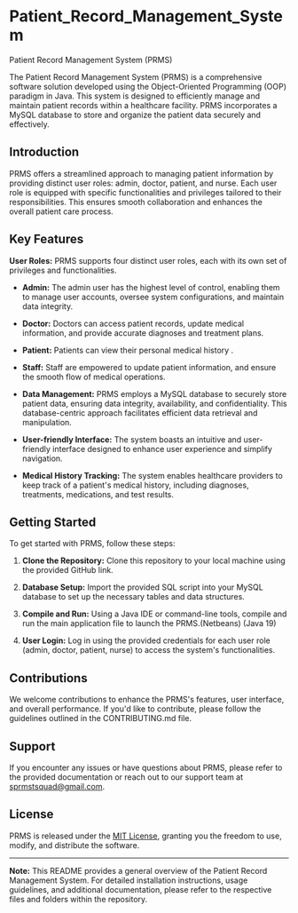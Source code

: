 # Patient_Record_Management_System

Patient Record Management System (PRMS)

The Patient Record Management System (PRMS) is a comprehensive software solution developed using the Object-Oriented Programming (OOP) paradigm in Java. This system is designed to efficiently manage and maintain patient records within a healthcare facility. PRMS incorporates a MySQL database to store and organize the patient data securely and effectively.

## Introduction

PRMS offers a streamlined approach to managing patient information by providing distinct user roles: admin, doctor, patient, and nurse. Each user role is equipped with specific functionalities and privileges tailored to their responsibilities. This ensures smooth collaboration and enhances the overall patient care process.

## Key Features

**User Roles:** PRMS supports four distinct user roles, each with its own set of privileges and functionalities.
  - **Admin:** The admin user has the highest level of control, enabling them to manage user accounts, oversee system configurations, and maintain data integrity.
  - **Doctor:** Doctors can access patient records, update medical information, and provide accurate diagnoses and treatment plans.
  - **Patient:** Patients can view their personal medical history .
  - **Staff:** Staff are empowered to update patient information,  and ensure the smooth flow of medical operations.

- **Data Management:** PRMS employs a MySQL database to securely store patient data, ensuring data integrity, availability, and confidentiality. This database-centric approach facilitates efficient data retrieval and manipulation.

- **User-friendly Interface:** The system boasts an intuitive and user-friendly interface designed to enhance user experience and simplify navigation.
- **Medical History Tracking:** The system enables healthcare providers to keep track of a patient's medical history, including diagnoses, treatments, medications, and test results.

## Getting Started

To get started with PRMS, follow these steps:

1. **Clone the Repository:** Clone this repository to your local machine using the provided GitHub link.

2. **Database Setup:** Import the provided SQL script into your MySQL database to set up the necessary tables and data structures.

3. **Compile and Run:** Using a Java IDE or command-line tools, compile and run the main application file to launch the PRMS.(Netbeans) (Java 19)

4. **User Login:** Log in using the provided credentials for each user role (admin, doctor, patient, nurse) to access the system's functionalities.

## Contributions

We welcome contributions to enhance the PRMS's features, user interface, and overall performance. If you'd like to contribute, please follow the guidelines outlined in the CONTRIBUTING.md file.

## Support

If you encounter any issues or have questions about PRMS, please refer to the provided documentation or reach out to our support team at sprmstsquad@gmail.com.

## License

PRMS is released under the [MIT License](LICENSE), granting you the freedom to use, modify, and distribute the software.

---
**Note:** This README provides a general overview of the Patient Record Management System. For detailed installation instructions, usage guidelines, and additional documentation, please refer to the respective files and folders within the repository.


